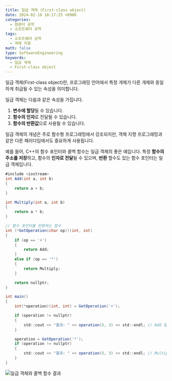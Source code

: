 ```yaml
---
title: 일급 객체 (First-class object)
date: 2024-02-16 18:17:25 +0900
categories:
  - 컴퓨터 공학
  - 소프트웨어 공학
tags:
  - 소프트웨어 공학
  - 객체 지향
math: false
type: SoftwareEngineering
keywords:
  - 일급 객체
  - First-class object
---
```


일급 객체(First-class object)란, 프로그래밍 언어에서 특정 개체가 다른 개체와 동일하게 취급될 수 있는 속성을 의미합니다.

일급 객체는 다음과 같은 속성을 가집니다.

1. <span class="important">**변수에 할당**</span>될 수 있습니다.
2. <span class="important">**함수의 인자**</span>로 전달될 수 있습니다.
3. <span class="important">**함수의 반환값**</span>으로 사용될 수 있습니다.

일급 객체의 개념은 주로 함수형 프로그래밍에서 강조되지만, 객체 지향 프로그래밍과 같은 다른 패러다임에서도 중요하게 사용됩니다.

예를 들어, C++의 함수 포인터와 콜백 함수는 일급 객체의 좋은 예입니다. 특정 **함수의 주소를 저장**하고, 함수의 **인자로 전달**될 수 있으며, **반환** 할수도 있는 함수 포인터는 일급 객체입니다.

```csharp
#include <iostream>
int Add(int a, int b)
{
    return a + b;
}

int Multiply(int a, int b)
{
    return a * b;
}

// 함수 포인터를 반환하는 함수
int (*GetOperation(char op))(int, int)
{
    if (op == '+') 
    {
        return Add;
    }
    else if (op == '*') 
    {
        return Multiply;
    }

    return nullptr;
}

int main()
{
    int(*operation)(int, int) = GetOperation('+');

    if (operation != nullptr) 
    {
        std::cout << "결과: " << operation(5, 3) << std::endl; // Add 함수 호출
    }

    operation = GetOperation('*');
    if (operation != nullptr) 
    {
        std::cout << "결과: " << operation(5, 3) << std::endl; // Multiply 함수 호출
    }
}
```
![일급 객체와 콜백 함수 결과](https://i.postimg.cc/pTrMC1DB/image.png)